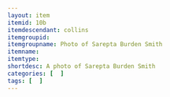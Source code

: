 ```yaml
---
layout: item
itemid: 10b
itemdescendant: collins
itemgroupid: 
itemgroupname: Photo of Sarepta Burden Smith
itemname: 
itemtype: 
shortdesc: A photo of Sarepta Burden Smith
categories: [  ]
tags: [  ]
---
```

